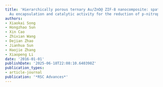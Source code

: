 ```yaml
---
title: 'Hierarchically porous ternary Au/ZnO@ ZIF-8 nanocomposite: spatial in situ
  Au encapsulation and catalytic activity for the reduction of p-nitrophenol'
authors:
- Xiaokai Song
- Hongzhao Sun
- Xin Cao
- Zhixian Wang
- Dejian Zhao
- Jianhua Sun
- Haojie Zhang
- Xiaopeng Li
date: '2016-01-01'
publishDate: '2025-06-18T22:08:10.640398Z'
publication_types:
- article-journal
publication: '*RSC Advances*'
---
```

